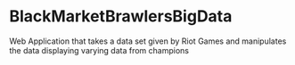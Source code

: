 # BlackMarketBrawlersBigData
Web Application that takes a data set given by Riot Games and manipulates the data displaying varying data from champions
